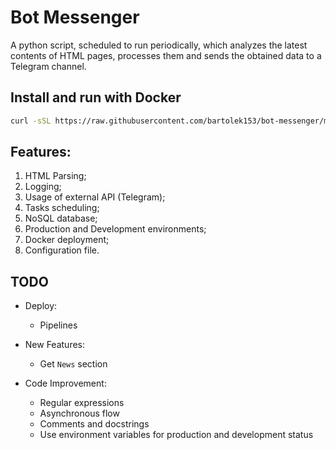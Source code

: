 # Bot Messenger 

A python script, scheduled to run periodically, which analyzes the latest contents of HTML pages, processes them and sends the obtained data to a Telegram channel.

## Install and run with Docker

```bash
curl -sSL https://raw.githubusercontent.com/bartolek153/bot-messenger/main/deploy.sh | sh
```

## Features:

1. HTML Parsing;
2. Logging;
3. Usage of external API (Telegram);
4. Tasks scheduling;
5. NoSQL database;
6. Production and Development environments;
7. Docker deployment;
8. Configuration file.

## **TODO**

* Deploy:
    - Pipelines

* New Features:
    - Get `News` section

* Code Improvement:
    - Regular expressions
    - Asynchronous flow
    - Comments and docstrings
    - Use environment variables for production and development status